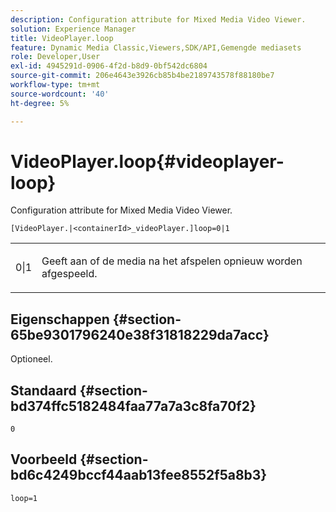 ```yaml
---
description: Configuration attribute for Mixed Media Video Viewer.
solution: Experience Manager
title: VideoPlayer.loop
feature: Dynamic Media Classic,Viewers,SDK/API,Gemengde mediasets
role: Developer,User
exl-id: 4945291d-0906-4f2d-b8d9-0bf542dc6804
source-git-commit: 206e4643e3926cb85b4be2189743578f88180be7
workflow-type: tm+mt
source-wordcount: '40'
ht-degree: 5%

---
```


# VideoPlayer.loop{#videoplayer-loop}

Configuration attribute for Mixed Media Video Viewer.

`[VideoPlayer.|<containerId>_videoPlayer.]loop=0|1`

<table id="table_2A4F898BBF88417DB0834B7F78637F5D"> 
 <tbody> 
  <tr> 
   <td colname="col1"> <p> <span class="codeph"> 0|1</span> </p> </td> 
   <td colname="col2"> <p>Geeft aan of de media na het afspelen opnieuw worden afgespeeld. </p> </td> 
  </tr> 
 </tbody> 
</table>

## Eigenschappen {#section-65be9301796240e38f31818229da7acc}

Optioneel.

## Standaard {#section-bd374ffc5182484faa77a7a3c8fa70f2}

`0`

## Voorbeeld {#section-bd6c4249bccf44aab13fee8552f5a8b3}

`loop=1`
